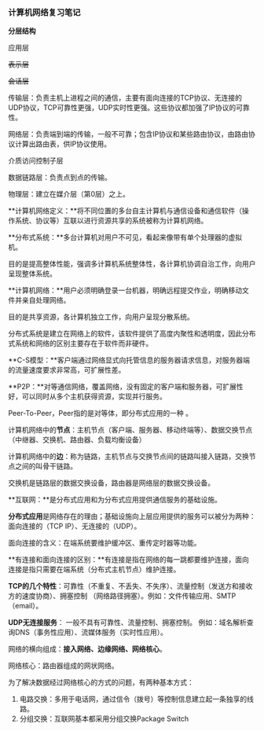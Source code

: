 ### 计算机网络复习笔记

**分层结构**

应用层

~~表示层~~

~~会话层~~

传输层：负责主机上进程之间的通信，主要有面向连接的TCP协议、无连接的UDP协议，TCP可靠性更强，UDP实时性更强。这些协议都加强了IP协议的可靠性。

网络层：负责端到端的传输，一般不可靠；包含IP协议和某些路由协议，由路由协议计算出路由表，供IP协议使用。

介质访问控制子层

数据链路层：负责点到点的传输。

物理层：建立在媒介层（第0层）之上。

**计算机网络定义：**将不同位置的多台自主计算机与通信设备和通信软件（操作系统、协议等）互联以进行资源共享的系统被称为计算机网络。

**分布式系统：**多台计算机对用户不可见，看起来像带有单个处理器的虚拟机。

目的是提高整体性能，强调多计算机系统整体性，各计算机协调自治工作，向用户呈现整体系统。

**计算机网络：**用户必须明确登录一台机器，明确远程提交作业，明确移动文件并亲自处理网络。

目的是共享资源，各计算机独立工作，向用户呈现分散系统。

分布式系统是建立在网络上的软件，该软件提供了高度内聚性和透明度，因此分布式系统和网络的区别主要存在于软件而非硬件。

**C-S模型：**客户端通过网络显式向托管信息的服务器请求信息，对服务器端的流量速度要求非常高，可扩展性差。

**P2P：**对等通信网络，覆盖网络，没有固定的客户端和服务器，可扩展性好，可以同时从多个主机获得资源，实现并行服务。

Peer-To-Peer，Peer指的是对等体，即分布式应用的一种 。

计算机网络中的**节点**：主机节点（客户端、服务器、移动终端等）、数据交换节点（中继器、交换机、路由器、负载均衡设备）

计算机网络中的**边**：称为链路，主机节点与交换节点间的链路叫接入链路，交换节点之间的叫骨干链路。

交换机是链路层的数据交换设备，路由器是网络层的数据交换设备。

**互联网：**是分布式应用和为分布式应用提供通信服务的基础设施。

**分布式应用**是网络存在的理由；基础设施向上层应用提供的服务可以被分为两种：面向连接的（TCP IP）、无连接的（UDP）。 

面向连接的含义：在端系统要维护缓冲区、重传定时器等功能。

**有连接和面向连接的区别：**有连接是指在网络的每一跳都要维护连接，面向连接是指只需要在端系统（分布式主机节点）维护连接。

**TCP的几个特性**：可靠性（不重复、不丢失、不失序）、流量控制（发送方和接收方的速度协商）、拥塞控制 （网络路径拥塞）。例如：文件传输应用、SMTP（email）。

**UDP无连接服务**： 一般不具有可靠性、流量控制、拥塞控制。 例如：域名解析查询DNS（事务性应用）、流媒体服务（实时性应用）。

网络的横向组成：**接入网络、边缘网络、网络核心**。

网络核心：路由器组成的网状网络。

为了解决数据经过网络核心的方式的问题，有两种基本方式：

1. 电路交换：多用于电话网，通过信令（拨号）等控制信息建立起一条独享的线路。
2. 分组交换：互联网基本都采用分组交换Package Switch
